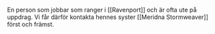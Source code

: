 En person som jobbar som ranger i [[Ravenport]] och är ofta ute på uppdrag. Vi får därför kontakta hennes syster [[Meridna Stormweaver]] först och främst.